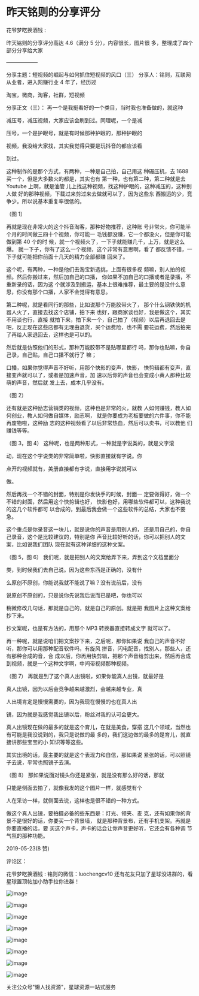 # 昨天铭则的分享评分

花爷梦呓换酒钱 :

昨天铭则的分享评分高达 4.6（满分 5 分），内容很长，图片很 多，整理成了四个部分分享给大家

——————

分享主题：短视频的崛起与如何抓住短视频的风口（三） 分享人：铭则，互联网从业者，进入网赚行业 4 年了，经历过

淘宝，微商，淘客，社群，短视频

分享正文（三）： 再一个是我挺看好的一个类目，当时我也准备做的，就这种

减压号，减压视频，大家应该会刷到过。同理呢，一个是减

压号，一个是护眼号，就是有时候那种护眼的，那种护眼的

视频，我没给大家找，其实我觉得只要是玩抖音的都应该看

到过。

这种制作的是那个方式，有两种，一种是自己拍，自己用这 种碾压机，去 1688 买一个，但是大多数火的都是，其实也有 第一种，也有第二种，第二种就是去 Youtube 上啊，就是油管 儿上找这种视频，找这种护眼的，这种减压的，这种别人做 好的那种视频，下载过来剪过来去做就可以了，因为这些东 西搬运的少，竞争少。所以说基本重复率很低的。

（图 1）

再就是现在非常火的这个抖音淘客，那种好物推荐，这种账 号非常火，你可能半个月的时间做三四十个视频，你可能一 毛钱都没赚，它一个都没火，但是你可能做到第 40 个的时 候，就一个视频火了，一下子就能赚几千，上万，就是这么 爆。 就一下子，你有了这么一个视频，这个非常有意思啊，看了 都反馈不错，一下子就可能把你前面十几天的精力全部都赚 回来了。

这个呢，有两种，一种是他们去淘宝新选挑，上面有很多视 频嘛，别人拍的视频。然后你搬过来，然后加自己的口播， 你如果不加自己的口播或者是录播，不重新录的话，因为这 个就涉及到搬运，基本上很难推荐，最主要的是没什么意 思，你没有那个口播，人家不会觉得有意思。

第二种呢，就是看同行的那些，比如说那个万能胶带火了， 那个什么钢铁侠的机器人火了，直接去找这个店铺，拍下来 也好，跟商家谈也好，我是做这个，其实不用谈也行，直接 就拍下来，拍下来一个，自己拍了（视频）以后再退回去是 吧，反正现在这些店都有无理由退货，买个运费险，也不需 要花运费，然后拍完了再给人家退回去，这样也是可以的。

然后就是仿照他们的形式，那种万能胶带不是贴哪里都行 吗，那你也贴嘛，你自己录，自己贴，自己口播不就行了 嘛；

口播，如果你觉得声音不好听，用那个快影的变声，快影， 快剪辑都有变声，直接变声就可以了，或者是加速声音，加 速以后你的声音也会变成小黄人那种比较萌的声音，然后就 发上去，成本几乎没有。

（图 2）

还有就是这种励志营销类的视频，这种也是非常的火，就教 人如何赚钱，教人如何创业，教人如何做自媒体，励志啊， 就是你要成为老板要做的六件事，你不能再废物啦，这种励 志的这种视频看了以后非常热血，然后可以卖书，可以教他 们赚钱等等。

（图 3，图 4） 这种呢，也是两种形式，一种就是字说类的，就是文字滚

动，现在这个字说类的非常简单啦，快影直接就有字说。你

点开的视频就有，美册直接都有字说，直接用字说就可以

做。

然后再找一个不错的封面，特别是你发快手的时候，封面一 定要做得好，做一个不错的封面，然后用这个快剪辑也好， 快影也好，用哪些软件都可以，这种我说的这几个软件都可 以合成的，到最后我会做一个这些软件的总结，大家也不要 急。

这个重点是你录音这一块儿，就是说你的声音是用别人的， 还是用自己的，你自己录音，这个是比较建议的，特别是你 声音比较好听的话，你可以把别人的文案，比如说我们团队 现在就有这种详细的这种文案。

（图 5，图 6） 我们呢，就是把别人的文案给弄下来，弄到这个文档里面分

类，到时候我们去自己说。因为这些东西是正确的，没有什

么原创不原创，你能说我就不能说了嘛？没有说前后，没有

说原创不原创的，只是说你先说我后说而已是吧，你也可以

稍微修改几句话，那就是自己的，就是自己的原创。就是把 我图片上这种文案给抄下来。

抄文案呢，也是有方法的，用那个 MP3 转换器直接转成文字 就可以了。

再一种呢，就是说咱们把文案抄下来，之后呢，那你如果说 我自己的声音不好听，那你可以用那种配音软件吗，有旋风 拼音，闪电配音，找别人，那些人，还有那种合成的音，合 成以后，你再用快剪辑，把那个声音给剪出来，然后再合成 到视频，就是一个这种文字啊，中间带视频那种视频。

（图 7） 再就是到了这个真人出镜啦，如果你能真人出镜，就最好是

真人出镜，因为以后会竞争越来越激烈，会越来越专业，真

人出境肯定是慢慢需要的，因为我现在慢慢的也在真人出

镜，因为就是我感觉我出镜以后，粉丝对我的认可会更大。

真人出镜现在做的最多的就是这个育儿，在就是美食，穿搭 这几个领域，当然也有可能是我没说到的，我只是说做的最 多的，我们这边做的最多的是育儿，就直接讲那些宝宝的小 知识等等这些。

其实出境的话，最主要的就是这个表现力和自信，那如果说 紧张的话，可以照镜子去说，平常也照镜子去演。

（图 8） 那如果说面对镜头你还是紧张，就是没有那么好的话，那就

只能是侧面去拍了，就像我发的这个图片一样，就感觉有个

人在采访一样，就侧面去说，这样也是很不错的一种方式。

做这个真人出镜，要拍摄必备的些东西是：灯光、领夹、麦 克，还有如果你的背景不是很好的话，你要买一个背景墙， 就是那种背景布，还有手机支架。再就是你要直播的话，要 买这个声卡，声卡的话会让你声音更好听，它还会有各种调 节气氛的那种功能。

2019-05-23(8 赞)

评论区：

花爷梦呓换酒钱 : 铭则的微信：luochengcv10 还有花友只加了星球没进群的，看星球置顶帖加小助手拉你进群！

![image](img/Image_264.png)

![image](img/Image_265.png)

![image](img/Image_266.png)

![image](img/Image_267.png)

![image](img/Image_268.png)

![image](img/Image_269.png)

![image](img/Image_270.png)

![image](img/Image_271.png)

关注公众号"懒人找资源"，星球资源一站式服务